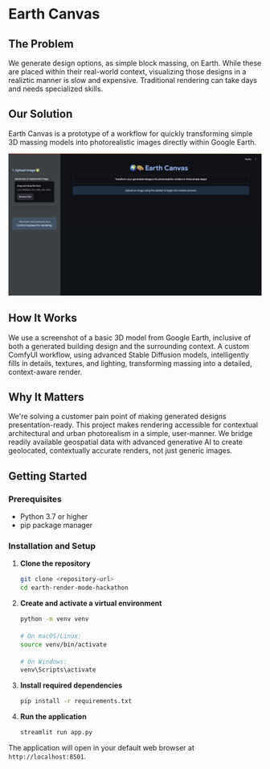 # Earth Canvas

## The Problem

We generate design options, as simple block massing, on Earth. While these are placed within their real-world context, visualizing those designs in a realiztic manner is slow and expensive. Traditional rendering can take days and needs specialized skills.

## Our Solution

Earth Canvas is a prototype of a workflow for quickly transforming simple 3D massing models into photorealistic images directly within Google Earth.

![Screenshot of the prototype](images/UI-blank.png)

## How It Works

We use a screenshot of a basic 3D model from Google Earth, inclusive of both a generated building design and the surrounding context. A custom ComfyUI workflow, using advanced Stable Diffusion models, intelligently fills in details, textures, and lighting, transforming massing into a detailed, context-aware render.

## Why It Matters

We're solving a customer pain point of making generated designs presentation-ready. This project makes rendering accessible for contextual architectural and urban photorealism in a simple, user-manner. We bridge readily available geospatial data with advanced generative AI to create geolocated, contextually accurate renders, not just generic images.

## Getting Started

### Prerequisites
- Python 3.7 or higher
- pip package manager

### Installation and Setup

1. **Clone the repository**
   ```bash
   git clone <repository-url>
   cd earth-render-mode-hackathon
   ```

2. **Create and activate a virtual environment**
   ```bash
   python -m venv venv
   
   # On macOS/Linux:
   source venv/bin/activate
   
   # On Windows:
   venv\Scripts\activate
   ```

3. **Install required dependencies**
   ```bash
   pip install -r requirements.txt
   ```

4. **Run the application**
   ```bash
   streamlit run app.py
   ```

The application will open in your default web browser at `http://localhost:8501`.
